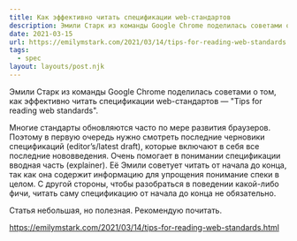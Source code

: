 ```yaml
---
title: Как эффективно читать спецификации web-стандартов
description: Эмили Старк из команды Google Chrome поделилась советами о том, как эффективно читать спецификации web-стандартов
date: 2021-03-15
url: https://emilymstark.com/2021/03/14/tips-for-reading-web-standards.html
tags:
  - spec
layout: layouts/post.njk
---
```

Эмили Старк из команды Google Chrome поделилась советами о том, как эффективно читать спецификации web-стандартов — "Tips for reading web standards".

Многие стандарты обновляются часто по мере развития браузеров. Поэтому в первую очередь нужно смотреть последние черновики спецификаций (editor’s/latest draft), которые включают в себя все последние нововведения. Очень помогает в понимании спецификации вводная часть (explainer). Её Эмили советует читать от начала до конца, так как она содержит информацию для упрощения понимание спеки в целом. С другой стороны, чтобы разобраться в поведении какой-либо фичи, читать саму спецификацию от начала до конца не обязательно.

Статья небольшая, но полезная. Рекомендую почитать.

https://emilymstark.com/2021/03/14/tips-for-reading-web-standards.html
